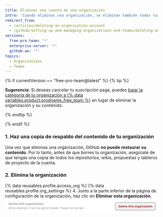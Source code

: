 ```yaml
---
title: Eliminar una cuenta de una organización
intro: 'Cuando eliminas una organización, se eliminan también todos los repositorios, bifurcaciones de repositorios privados, wikis, propuestas, solicitudes de extracción y páginas del proyecto y de la organización. {% if currentVersion == "free-pro-team@latest" %}El nombre de la organización estará disponible para que otra cuenta de usuario o de organización lo utilice, y tu facturación terminará.{% endif %}'
redirect_from:
  - /articles/deleting-an-organization-account
  - /github/setting-up-and-managing-organizations-and-teams/deleting-an-organization-account
versions:
  free-pro-team: '*'
  enterprise-server: '*'
  github-ae: '*'
topics:
  - Organizations
  - Teams
---
```


{% if currentVersion == "free-pro-team@latest" %}
{% tip %}

**Sugerencia**: Si deseas cancelar tu suscripción paga, puedes [bajar la categoría de tu organización a {% data variables.product.prodname_free_team %}](/articles/downgrading-your-github-subscription) en lugar de eliminar la organización y su contenido.

{% endtip %}

{% endif %}

### 1. Haz una copia de respaldo del contenido de tu organización

Una vez que eliminas una organización, GitHub **no puede restaurar su contenido**. Por lo tanto, antes de que borres tu organización, asegúrate de que tengas una copia de todos los repositorios, wikis, propuestas y tableros de proyecto de la cuenta.

### 2. Elimina la organización

{% data reusables.profile.access_org %}
{% data reusables.profile.org_settings %}
4. Junto a la parte inferior de la página de configuración de la organización, haz clic en **Eliminar esta organización**. ![Botón Eliminar esta organización](/assets/images/help/settings/settings-organization-delete.png)
